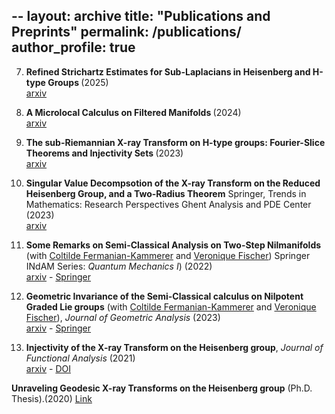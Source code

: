 --
layout: archive
title: "Publications and Preprints"
permalink: /publications/
author_profile: true
---
7. <b> Refined Strichartz Estimates for Sub-Laplacians in Heisenberg and H-type Groups </b> (2025) <br/>[arxiv](https://arxiv.org/abs/2501.04415)<br/>

6. <b> A Microlocal Calculus on Filtered Manifolds </b> (2024) <br/>[arxiv](https://arxiv.org/abs/2412.17448)<br/>

5. <b> The sub-Riemannian X-ray Transform on H-type groups: Fourier-Slice Theorems and Injectivity Sets </b>(2023) <br/> [arxiv](https://arxiv.org/abs/2312.00594)<br/>

4. <b> Singular Value Decompsotion of the X-ray Transform on the Reduced Heisenberg Group, and a Two-Radius Theorem</b> Springer, Trends in Mathematics: Research Perspectives Ghent Analysis and PDE Center (2023)<br/> [arxiv](http://arxiv.org/abs/2305.04126)<br/>

3.  <b>Some Remarks on Semi-Classical Analysis on Two-Step Nilmanifolds</b> (with [Coltilde Fermanian-Kammerer](https://perso.math.u-pem.fr/fermanian.clotilde/) and [Veronique Fischer](https://people.bath.ac.uk/vcmf20/))   Springer INdAM Series: <i>Quantum Mechanics I</i>)  (2022)<br/> [arxiv](https://arxiv.org/abs/2211.14273) - [Springer](https://www.springer.com/series/10283)<br/>

2. <b>Geometric Invariance of the Semi-Classical calculus on Nilpotent Graded Lie groups</b> (with [Coltilde Fermanian-Kammerer](https://perso.math.u-pem.fr/fermanian.clotilde/) and [Veronique Fischer](https://people.bath.ac.uk/vcmf20/)),  <i>Journal of Geometric Analysis</i> (2023)<br/>[arxiv](https://arxiv.org/abs/2112.11509) -  [Springer](https://link.springer.com/article/10.1007/s12220-022-01163-z)<br/>

1. <b>Injectivity of the X-ray Transform on the Heisenberg group</b>, <i>Journal of Functional Analysis</i> (2021)<br/>[arxiv](https://arxiv.org/abs/2004.14348) -  [DOI](https://doi.org/10.1016/j.jfa.2020.108886) <br/>

 <b>Unraveling Geodesic X-ray Transforms on the Heisenberg group</b> (Ph.D. Thesis).(2020) [Link](https://escholarship.org/uc/item/2661t4n7)<br/>

<!--
{% if author.googlescholar %}
  You can also find my articles on <u><a href="{{author.googlescholar}}">my Google Scholar profile</a>.</u>
{% endif %}

{% include base_path %}

{% for post in site.publications reversed %}
  {% include archive-single.html %}
{% endfor %}


